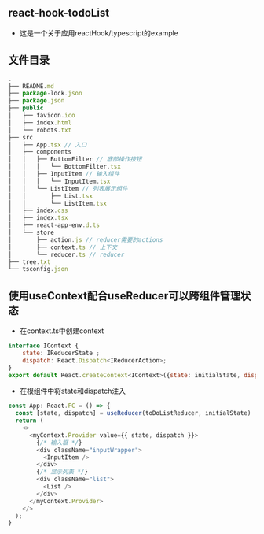 ## react-hook-todoList
* 这是一个关于应用reactHook/typescript的example

## 文件目录
```javascript
.
├── README.md
├── package-lock.json
├── package.json
├── public
│   ├── favicon.ico
│   ├── index.html
│   └── robots.txt
├── src
│   ├── App.tsx // 入口
│   ├── components
│   │   ├── ButtomFilter // 底部操作按钮
│   │   │   └── BottomFilter.tsx
│   │   ├── InputItem // 输入组件
│   │   │   └── InputItem.tsx
│   │   └── ListItem // 列表展示组件
│   │       ├── List.tsx
│   │       └── ListItem.tsx
│   ├── index.css
│   ├── index.tsx
│   ├── react-app-env.d.ts
│   └── store
│       ├── action.js // reducer需要的actions
│       ├── context.ts // 上下文
│       └── reducer.ts // reducer
├── tree.txt
└── tsconfig.json
```

## 使用useContext配合useReducer可以跨组件管理状态
* 在context.ts中创建context
```javascript
interface IContext {
    state: IReducerState ;
    dispatch: React.Dispatch<IReducerAction>;
}
export default React.createContext<IContext>({state: initialState, dispatch: ():void => {} })
```
* 在根组件中将state和dispatch注入
```javascript
const App: React.FC = () => {
  const [state, dispatch] = useReducer(toDoListReducer, initialState)
  return (
    <>
      <myContext.Provider value={{ state, dispatch }}>
        {/* 输入框 */}
        <div className="inputWrapper">
          <InputItem />
        </div>
        {/* 显示列表 */}
        <div className="list">
          <List />
        </div>
      </myContext.Provider>
    </>
  );
}
```
